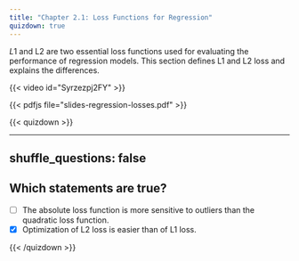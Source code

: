 ```yaml
---
title: "Chapter 2.1: Loss Functions for Regression"
quizdown: true
---
```

$L1$ and L2 are two essential loss functions used for evaluating the performance of regression models. This section defines L1 and L2 loss and explains the differences. 

<!--more-->
{{< video id="Syrzezpj2FY" >}}

{{< pdfjs file="slides-regression-losses.pdf" >}}

{{< quizdown >}}

---
shuffle_questions: false
---

## Which statements are true? 

- [ ] The absolute loss function is more sensitive to outliers than the quadratic loss function.
- [x] Optimization of L2 loss is easier than of L1 loss.

{{< /quizdown >}}


